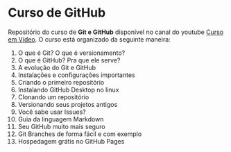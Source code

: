 # Curso de GitHub
 
 Repositório do curso de **Git e GitHub** disponível no canal do youtube [Curso em Vídeo](https://www.youtube.com/channel/UCrWvhVmt0Qac3HgsjQK62FQ). 
 O curso está organizado da seguinte maneira:
 
 1. O que é Git? O que é versionamento?
 2. O que é GitHub? Pra que ele serve?
 3. A evolução do Git e GitHub
 4. Instalações e configurações importantes
 5. Criando o primeiro repositório
 6. Instalando GitHub Desktop no linux
 7. Clonando um repositório
 8. Versionando seus projetos antigos
 9. Você sabe usar Issues?
 10. Guia da linguagem Markdown
 11. Seu GitHub muito mais seguro
 12. Git Branches de forma fácil e com exemplo
 13. Hospedagem grátis no GitHub Pages
